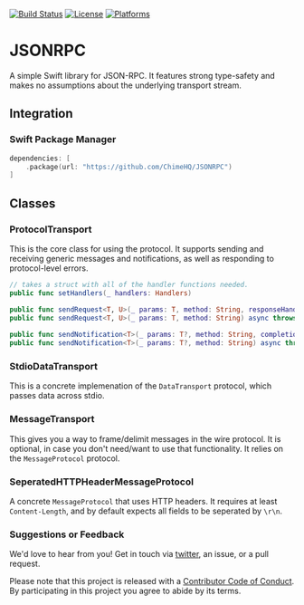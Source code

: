 [![Build Status][build status badge]][build status]
[![License][license badge]][license]
[![Platforms][platforms badge]][platforms]

# JSONRPC
A simple Swift library for JSON-RPC. It features strong type-safety and makes no assumptions about the underlying transport stream.

## Integration

### Swift Package Manager

```swift
dependencies: [
    .package(url: "https://github.com/ChimeHQ/JSONRPC")
]
```

## Classes

### ProtocolTransport

This is the core class for using the protocol. It supports sending and receiving generic messages and notifications, as well as responding to protocol-level errors.

```swift
// takes a struct with all of the handler functions needed.
public func setHandlers(_ handlers: Handlers)

public func sendRequest<T, U>(_ params: T, method: String, responseHandler: @escaping (ResponseResult<U>) -> Void) where T: Codable, U: Decodable
public func sendRequest<T, U>(_ params: T, method: String) async throws -> JSONRPCResponse<U> where T: Codable, U: Decodable
    
public func sendNotification<T>(_ params: T?, method: String, completionHandler: @escaping (Error?) -> Void = {_ in }) where T: Codable
public func sendNotification<T>(_ params: T?, method: String) async throws where T: Codable
```

### StdioDataTransport

This is a concrete implemenation of the `DataTransport` protocol, which passes data across stdio. 

### MessageTransport

This gives you a way to frame/delimit messages in the wire protocol. It is optional, in case you don't need/want to use that functionality. It relies on the `MessageProtocol` protocol.

### SeperatedHTTPHeaderMessageProtocol

A concrete `MessageProtocol` that uses HTTP headers. It requires at least `Content-Length`, and by default expects all fields to be seperated by `\r\n`.

### Suggestions or Feedback

We'd love to hear from you! Get in touch via [twitter](https://twitter.com/chimehq), an issue, or a pull request.

Please note that this project is released with a [Contributor Code of Conduct](CODE_OF_CONDUCT.md). By participating in this project you agree to abide by its terms.

[build status]: https://github.com/ChimeHQ/JSONRPC/actions
[build status badge]: https://github.com/ChimeHQ/JSONRPC/workflows/CI/badge.svg
[license]: https://opensource.org/licenses/BSD-3-Clause
[license badge]: https://img.shields.io/github/license/ChimeHQ/JSONRPC
[platforms]: https://swiftpackageindex.com/ChimeHQ/JSONRPC
[platforms badge]: https://img.shields.io/endpoint?url=https%3A%2F%2Fswiftpackageindex.com%2Fapi%2Fpackages%2FChimeHQ%2FJSONRPC%2Fbadge%3Ftype%3Dplatforms
